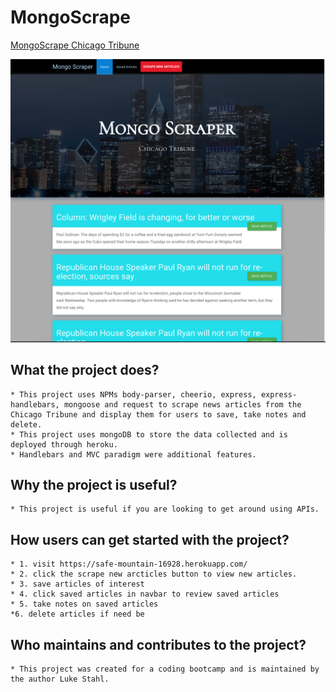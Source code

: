 # MongoScrape

[MongoScrape Chicago Tribune](https://safe-mountain-16928.herokuapp.com/)

![This is a screen shot of my app](https://github.com/Stahlwalker/MongoScrape/blob/master/public/assets/images/project.png)

## What the project does?
    * This project uses NPMs body-parser, cheerio, express, express-handlebars, mongoose and request to scrape news articles from the Chicago Tribune and display them for users to save, take notes and delete. 
    * This project uses mongoDB to store the data collected and is deployed through heroku.    
    * Handlebars and MVC paradigm were additional features. 

## Why the project is useful?
    * This project is useful if you are looking to get around using APIs.   

## How users can get started with the project?
    * 1. visit https://safe-mountain-16928.herokuapp.com/
    * 2. click the scrape new arcticles button to view new articles.
    * 3. save articles of interest
    * 4. click saved articles in navbar to review saved articles
    * 5. take notes on saved articles
    *6. delete articles if need be

## Who maintains and contributes to the project?
    * This project was created for a coding bootcamp and is maintained by the author Luke Stahl. 
